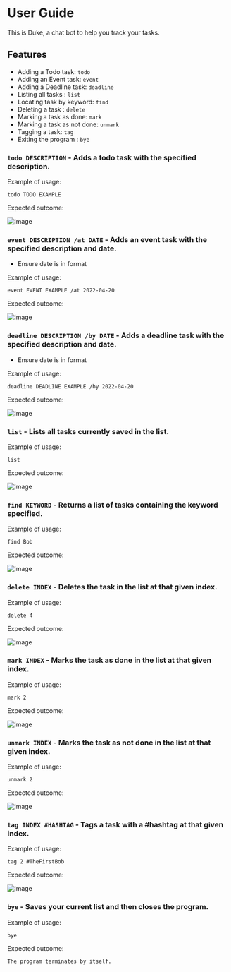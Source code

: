 # User Guide

This is Duke, a chat bot to help you track your tasks.

## Features 

- Adding a Todo task: `todo`
- Adding an Event task: `event`
- Adding a Deadline task: `deadline`
- Listing all tasks : `list`
- Locating task by keyword: `find`
- Deleting a task : `delete`
- Marking a task as done: `mark`
- Marking a task as not done: `unmark`
- Tagging a task: `tag`
- Exiting the program : `bye`

### `todo DESCRIPTION` - Adds a todo task with the specified description.

Example of usage: 

`todo TODO EXAMPLE`

Expected outcome:

![image](https://user-images.githubusercontent.com/97376457/189971908-5fe12440-c4c9-4027-a5ec-bc6216d13a30.png)

### `event DESCRIPTION /at DATE` - Adds an event task with the specified description and date.
- Ensure date is in format <YYYY-MM-DD>

Example of usage:

`event EVENT EXAMPLE /at 2022-04-20`

Expected outcome:

![image](https://user-images.githubusercontent.com/97376457/189972627-567efaf2-2378-4f46-aef8-50f1a874867e.png)

### `deadline DESCRIPTION /by DATE` - Adds a deadline task with the specified description and date.
- Ensure date is in format <YYYY-MM-DD>

Example of usage:

`deadline DEADLINE EXAMPLE /by 2022-04-20`

Expected outcome:

![image](https://user-images.githubusercontent.com/97376457/189972673-22841325-9d06-4e6b-ba64-48d730bb101c.png)

### `list` - Lists all tasks currently saved in the list.

Example of usage:

`list`

Expected outcome:

![image](https://user-images.githubusercontent.com/97376457/189972738-018e190b-c060-4e48-8a23-17df2dd878c4.png)

### `find KEYWORD` - Returns a list of tasks containing the keyword specified.

Example of usage:

`find Bob`

Expected outcome:

![image](https://user-images.githubusercontent.com/97376457/189972765-78fb576e-732b-4d9f-a3fe-7911d0caf477.png)

### `delete INDEX` - Deletes the task in the list at that given index.

Example of usage:

`delete 4`

Expected outcome:

![image](https://user-images.githubusercontent.com/97376457/189972818-00eee5f5-3f1f-4419-93aa-7381242142fd.png)

### `mark INDEX` - Marks the task as done in the list at that given index.

Example of usage:

`mark 2`

Expected outcome:

![image](https://user-images.githubusercontent.com/97376457/189972845-c3b7b24a-cef3-4309-b8f3-a8fd2dbeb7b3.png)

### `unmark INDEX` - Marks the task as not done in the list at that given index.

Example of usage:

`unmark 2`

Expected outcome:

![image](https://user-images.githubusercontent.com/97376457/189972880-2b1e5d72-a48b-4946-a80e-90d94a1f849a.png)

### `tag INDEX #HASHTAG` - Tags a task with a #hashtag at that given index.

Example of usage:

`tag 2 #TheFirstBob`

Expected outcome:

![image](https://user-images.githubusercontent.com/97376457/189972898-ca871fc5-9eb4-4e33-bfe8-8f496c6d783b.png)

### `bye` - Saves your current list and then closes the program.

Example of usage:

`bye`

Expected outcome:

```
The program terminates by itself.
```

